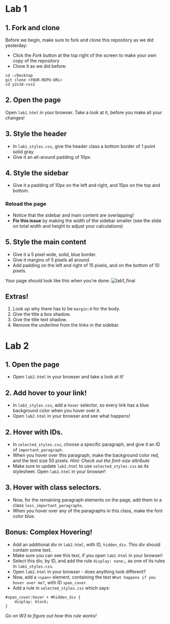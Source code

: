 # Lab 1
## 1. Fork and clone

Before we begin, make sure to fork and clone this repository as we did yesterday:

  - Click the *Fork* button at the top right of the screen to make your own copy of the repository
  - Clone it as we did before:
  ```
  cd ~/Desktop
  git clone <YOUR-REPO-URL>
  cd y2s18-css2
  ```
## 2. Open the page

Open `lab1.html` in your browser. Take a look at it, before you make all your changes!

## 3. Style the header

- In `lab1_styles.css`, give the header class a bottom border of 1 point solid gray.
- Give it an all-around padding of 10px.

## 4. Style the sidebar

- Give it a padding of 10px on the left and right, and 15px on the top and bottom.
### Reload the page
- Notice that the sidebar and main content are overlapping!
- **Fix this issue** by making the width of the sidebar smaller (see the slide on total width and height to adjust your calculations)

## 5. Style the main content
- Give it a 5 pixel wide, solid, blue border.
- Give it margins of 5 pixels all around.
- Add padding on the left and right of 15 pixels, and on the bottom of 10 pixels.


Your page should look like this when you're done:
![lab1_final](https://preview.ibb.co/dKbbyo/d3l1.png)

## Extras!
1. Look up why there has to be `margin:0` for the body.
2. Give the title a box shadow.
3. Give the title text shadow.
4. Remove the underline from the links in the sidebar.

# Lab 2

## 1. Open the page

- Open `lab2.html` in your browser and take a look at it!

## 2. Add hover to your link!

- In `lab2_styles.css`, add a `hover` selector, so every link has a blue background color when you hover over it.
- Open `lab2.html` in your browser and see what happens!

## 2. Hover with IDs.
- In `selected_styles.css`, choose a specific paragraph, and give it an ID of `important_paragraph`.
- When you hover over this paragraph, make the background color red, and the text size 50 pixels.
*Hint: Check out the font-size attribute*
- Make sure to update `lab2.html` to use `selected_styles.css` as its stylesheet. Open `lab2.html` in your browser!

## 3. Hover with class selectors.
- Now, for the remaining paragraph elements on the page, add them to a class `less_important_paragraphs`.
- When you hover over any of the paragraphs in this class, make the font color blue.

## Bonus: Complex Hovering!
- Add an additional div in `lab2.html`, with ID, `hidden_div`. This div should contain some text.
- Make sure you can see this text, if you open `lab2.html` in your browser!
- Select this div, by ID, and add the rule `display: none;`, as one of its rules in `lab1_styles.css`.
- Open `lab2.html` in your browser - does anything look different?
- Now, add a `<span>` element, containing the text `What happens if you hover over me?`, with ID `span_cover`.
- Add a rule in `selected_styles.css` which says:
```
#span_cover:hover + #hidden_div {
    display: block;
}
```
*Go on W3 to figure out how this rule works!*